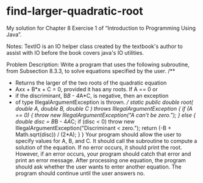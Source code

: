 # find-larger-quadratic-root

My solution for Chapter 8 Exercise 1 of “Introduction to Programming Using Java”.


Notes: TextIO is an IO helper class created by the textbook's author to assist with IO before the book covers java's IO utilities.

Problem Description:
Write a program that uses the following subroutine, from Subsection 8.3.3, to solve equations
specified by the user.
/**
* Returns the larger of the two roots of the quadratic equation
* A*x*x + B*x + C = 0, provided it has any roots. If A == 0 or
* if the discriminant, B*B - 4*A*C, is negative, then an exception
* of type IllegalArgumentException is thrown.
*/
static public double root( double A, double B, double C )
throws IllegalArgumentException {
if (A == 0) {
throw new IllegalArgumentException("A can’t be zero.");
}
else {
double disc = B*B - 4*A*C;
if (disc < 0)
throw new IllegalArgumentException("Discriminant < zero.");
return (-B + Math.sqrt(disc)) / (2*A);
}
}
Your program should allow the user to specify values for A, B, and C. It should call the
subroutine to compute a solution of the equation. If no error occurs, it should print the
root. However, if an error occurs, your program should catch that error and print an error
message. After processing one equation, the program should ask whether the user wants
to enter another equation. The program should continue until the user answers no.
